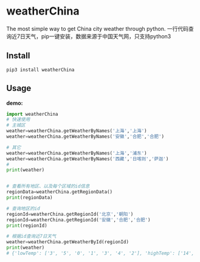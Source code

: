 # weatherChina
The most simple way to get China city weather through python.
一行代码查询近7日天气，pip一键安装，数据来源于中国天气网，只支持python3

Install
---
```shell script
pip3 install weatherChina
```

Usage
---
**demo:**
```python
import weatherChina
# 快速使用
# 主城区
weather=weatherChina.getWeatherByNames('上海','上海')
weather=weatherChina.getWeatherByNames('安徽','合肥','合肥')

# 其它
weather=weatherChina.getWeatherByNames('上海','浦东')
weather=weatherChina.getWeatherByNames('西藏','日喀则','萨迦')
#
print(weather)


# 查看所有地区、以及每个区域的id信息
regionData=weatherChina.getRegionData()
print(regionData)

# 查询地区的id
regionId=weatherChina.getRegionId('北京','朝阳')
regionId=weatherChina.getRegionId('安徽','合肥','合肥')
print(regionId)

# 根据id查询近7日天气
weather=weatherChina.getWeatherById(regionId)
print(weather)
# {'lowTemp': ['3', '5', '0', '1', '3', '4', '2'], 'highTemp': ['14', '15', '10', '9', '14', '17', '18'], 'detail': ['多云', '小雨', '小雨转晴', '晴', '多云转晴', '晴', '晴']}

```
